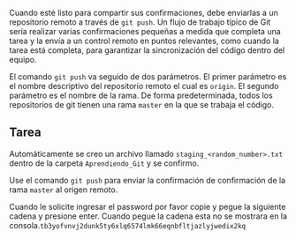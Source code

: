 Cuando esté listo para compartir sus confirmaciones, debe enviarlas a un repositorio remoto a través de `git push`. Un flujo de trabajo típico de Git sería realizar varias confirmaciones pequeñas a medida que completa una tarea y la envía a un control remoto en puntos relevantes, como cuando la tarea está completa, para garantizar la sincronización del código dentro del equipo.

El comando `git push` va seguido de dos parámetros. El primer parámetro es el nombre descriptivo del repositorio remoto el cual es `origin`. El segundo parámetro es el nombre de la rama. De forma predeterminada, todos los repositorios de git tienen una rama `master` en la que se trabaja el código.

## Tarea

Automáticamente se creo un archivo llamado `staging_<random_number>.txt` dentro de la carpeta  `Aprendiendo_Git` y se confirmo.

Use el comando `git push` para enviar la confirmación de confirmación de la rama `master` al origen remoto. 

Cuando le solicite ingresar el password por favor copie y pegue la siguiente cadena y presione enter. Cuando pegue la cadena esta no se mostrara en la consola.`tb3yofvnvj2dunk5ty6xlq6574lmk66eqnbfltjazlyjwedix2kq` 



